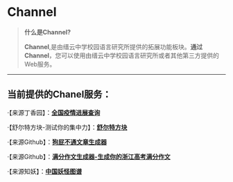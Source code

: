 # Channel

> **什么是Channel?**
>
> **Channel**,是由缙云中学校园语言研究所提供的拓展功能板块。**通过Channel**，您可以使用由缙云中学校园语言研究所或者其他第三方提供的Web服务。

***

## 当前提供的Chanel服务：

·【来源丁香园】：[**全国疫情进展查询**](https://ncov.dxy.cn/ncovh5/view/pneumonia)

·【舒尔特方块-测试你的集中力】：[**舒尔特方块**](https://www.tooleyes.com/app/schulte_grid.html
)

·【来源Github】：[**狗屁不通文章生成器**](https://suulnnka.github.io/BullshitGenerator/index.html)

·【来源Github】：[**满分作文生成器-生成你的浙江高考满分作文**](https://beautyyu.one/full-mark-composition-generator/)

·【来源知妖】：[**中国妖怪图谱**](https://www.cbaigui.com/)

